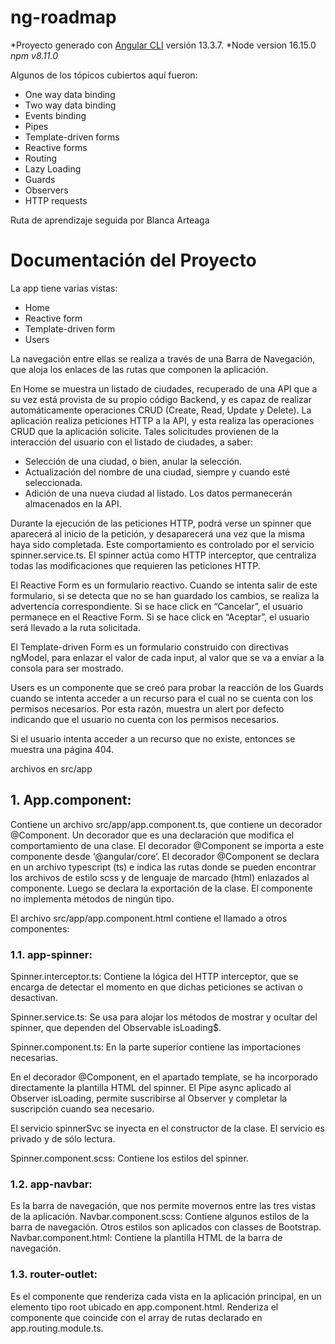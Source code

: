 # ng-roadmap

*Proyecto generado con [Angular CLI](https://github.com/angular/angular-cli) versión 13.3.7.
*Node version 16.15.0
*npm v8.11.0*

Algunos de los tópicos cubiertos aquí fueron:

* One way data binding
* Two way data binding
* Events binding
* Pipes
* Template-driven forms
* Reactive forms
* Routing
* Lazy Loading
* Guards
* Observers
* HTTP requests

Ruta de aprendizaje seguida por Blanca Arteaga

# Documentación del Proyecto

La app tiene varias vistas:
* Home
* Reactive form
* Template-driven form
* Users

La navegación entre ellas se realiza a través de una Barra de Navegación, que aloja los enlaces de las rutas que componen la aplicación.

En Home se muestra un listado de ciudades, recuperado de una API que a su vez está provista de su propio código Backend, y es capaz de realizar automáticamente operaciones CRUD (Create, Read, Update y Delete). La aplicación realiza peticiones HTTP a la API, y esta realiza las operaciones CRUD que la aplicación solicite. Tales solicitudes provienen de la interacción del usuario con el listado de ciudades, a saber:
* Selección de una ciudad, o bien, anular la selección.
* Actualización del nombre de una ciudad, siempre y cuando esté seleccionada.
* Adición de una nueva ciudad al listado.
Los datos permanecerán almacenados en la API.

Durante la ejecución de las peticiones HTTP, podrá verse un spinner que aparecerá al inicio de la petición, y desaparecerá una vez que la misma haya sido completada. Este comportamiento es controlado por el servicio spinner.service.ts. El spinner actúa como HTTP interceptor, que centraliza todas las modificaciones que requieren las peticiones HTTP.

El Reactive Form es un formulario reactivo. Cuando se intenta salir de este formulario, si se detecta que no se han guardado los cambios, se realiza la advertencia correspondiente. Si se hace click en “Cancelar”, el usuario permanece en el Reactive Form. Si se hace click en “Aceptar”, el usuario será llevado a la ruta solicitada.

El Template-driven Form es un formulario construido con directivas ngModel, para enlazar el valor de cada input, al valor que se va a enviar a la consola para ser mostrado.

Users es un componente que se creó para probar la reacción de los Guards cuando se intenta acceder a un recurso para el cual no se cuenta con los permisos necesarios. Por esta razón, muestra un alert por defecto indicando que el usuario no cuenta con los permisos necesarios.

Si el usuario intenta acceder a un recurso que no existe, entonces se muestra una página 404.

archivos en src/app

## 1. App.component:
Contiene un archivo src/app/app.component.ts, que contiene un decorador @Component.
Un decorador que es una declaración que modifica el comportamiento de una clase.
El decorador @Component se importa a este componente desde ‘@angular/core’.
El decorador @Component se declara en un archivo typescript (ts) e indica las rutas donde se pueden encontrar los archivos de estilo scss y de lenguaje de marcado (html) enlazados al componente.
Luego se declara la exportación de la clase.
El componente no implementa métodos de ningún tipo.

El archivo src/app/app.component.html contiene el llamado a otros componentes:

### 1.1. app-spinner:

Spinner.interceptor.ts: Contiene la lógica del HTTP interceptor, que se encarga de detectar el momento en que dichas peticiones se activan o desactivan.

Spinner.service.ts: Se usa para alojar los métodos de mostrar y ocultar del spinner, que dependen del Observable isLoading$.

Spinner.component.ts: En la parte superior contiene las importaciones necesarias.

En el decorador @Component, en el apartado template, se ha incorporado directamente la plantilla HTML del spinner. El Pipe async aplicado al Observer isLoading, permite suscribirse al Observer y completar la suscripción cuando sea necesario.

El servicio spinnerSvc se inyecta en el constructor de la clase. El servicio es privado y de sólo lectura.

Spinner.component.scss: Contiene los estilos del spinner.

### 1.2. app-navbar:
Es la barra de navegación, que nos permite movernos entre las tres vistas de la aplicación.
Navbar.component.scss: Contiene algunos estilos de la barra de navegación. Otros estilos son aplicados con classes de Bootstrap.
Navbar.component.html: Contiene la plantilla HTML de la barra de navegación.

### 1.3. router-outlet:
Es el componente que renderiza cada vista en la aplicación principal, en un elemento tipo root ubicado en app.component.html. Renderiza el componente que coincide con el array de rutas declarado en app.routing.module.ts.
